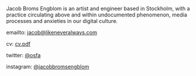 Jacob Broms Engblom is an artist and engineer based in Stockholm, with a practice circulating above and within undocumented phenomenon, media processes and anxieties in our digital culture. 

emailto: jacob@likeneveralways.com

cv: [cv.pdf](/cv.pdf)

twitter: [@osfa](https://twitter.com/osfa)

instagram: [@jacobbromsengblom](https://instagram.com/jacobbromsengblom/)